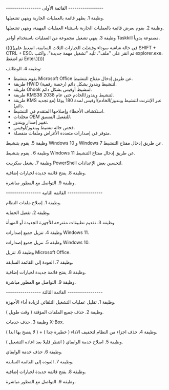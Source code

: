 ----------------- القائمة الأولى -----------------

وظيفة 1. يظهر قائمة بالعمليات الجارية وينهي تشغيلها.

وظيفة 2. يقوم بعرض قائمة بالعمليات الجارية باستثناء العمليات المهمة، وينهي تشغيلها.

وظيفة 3. ينهي تشغيل مجموعة من العمليات باستخدام أوامر Taskkill مصنوعة يدوياً.

(((((في حالة شاشة سوداء وفشلت الخيارات الثلاث السابقة، اضغط على SHIFT + CTRL + ESC، ثم انقر على "ملف"، تليه "تشغيل مهمة جديدة"، واكتب explorer.exe، ثم اضغط Enter.)))))

وظيفة 4. الوظائف:
- يقوم بتنشيط Microsoft Office عن طريق إدخال مفتاح التنشيط.
- طريقة HWID (رخصة رقمية) لتنشيط ويندوز بشكل دائم.
- طريقة Ohook لتنشيط أوفيس بشكل دائم.
- طريقة KMS38 لتنشيط ويندوز/الخادم حتى عام 2038.
- طريقة KMS عبر الإنترنت لتنشيط ويندوز/الخادم/أوفيس لمدة 180 يومًا (مع تجديد دائم).
- استكشاف الأخطاء وإصلاحها المتقدم في التنشيط.
- مجلدات $OEM$ للتفعيل المسبق.
- تغيير إصدار ويندوز.
- فحص حالة تنشيط ويندوز/أوفيس.
- متوفر في إصدارات متعددة الأغراض وملفات منفصلة.

وظيفة 5. يقوم بتنشيط Windows 10 و Windows 7 عن طريق إدخال مفتاح التنشيط.

وظيفة 6 . يقوم بتنشيط Windows 11 عن طريق إدخال مفتاح التنشيط.

وظيفة 7. يشغل سكريبت PowerShell لتحسين بعض الإعدادات.

وظيفة 8. يفتح قائمة جديدة لخيارات إضافية.

وظيفة 9. التواصل مع المطور مباشرة.

----------------- القائمة الثانية -----------------

وظيفة 1. إصلاح ملفات النظام.

وظيفة 2. تفعيل الحماية.

وظيفة 3. تقديم تطبيقات مقترحة للأجهزة الجديدة أو المهيأة.

وظيفة 4. تنزيل جميع إصدارات Windows 11.

وظيفة 5. تنزيل جميع إصدارات Windows 10.

وظيفة 6. تنزيل Microsoft Office.

وظيفة 7. العودة إلى القائمة السابقة.

وظيفة 8. يفتح قائمة جديدة لخيارات إضافية.

وظيفة 9. التواصل مع المطور مباشرة.

----------------- القائمة الثالثة -----------------

وظيفة 1. تقليل عمليات التشغيل التلقائي لزيادة أداء الأجهزة.

وظيفة 2. حذف جميع الملفات المؤقتة ( وقت طويل ).

وظيفة 3. حذف خدمات X-Box.

وظيفة 4. حذف اجزاء من النظام لتخفيف الاداء ( خطيرة جدا ) + ( لا ينصح بها ابدا ).

وظيفة 5. اصلاح خدمة الوايفاي ( انتظر قليلا بعد اعادة التشغيل ).

وظيفة 6. حذف خدمة الوايفاي.

وظيفة 7. العودة إلى القائمة السابقة.

وظيفة 8. يفتح قائمة جديدة لخيارات إضافية.

وظيفة 9. التواصل مع المطور مباشرة.
